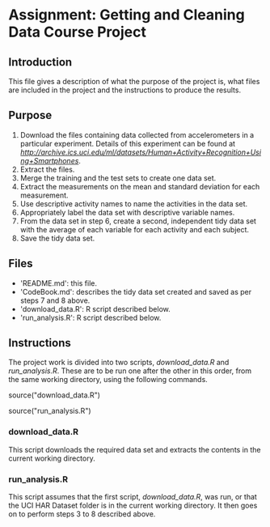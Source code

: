 # Assignment: Getting and Cleaning Data Course Project

## Introduction
This file gives a description of what the purpose of the project is, what files are included in the project and the instructions to produce the results.

## Purpose
 1. Download the files containing data collected from accelerometers in a particular experiment. Details of this experiment can be found at *http://archive.ics.uci.edu/ml/datasets/Human+Activity+Recognition+Using+Smartphones*.
 2. Extract the files.
 3. Merge the training and the test sets to create one data set.
 4. Extract the measurements on the mean and standard deviation for each measurement.
 5. Use descriptive activity names to name the activities in the data set.
 6. Appropriately label the data set with descriptive variable names.
 7. From the data set in step 6, create a second, independent tidy data set with the average of each variable for each activity and each subject.
 8. Save the tidy data set.

## Files
 - 'README.md': this file.
 - 'CodeBook.md': describes the tidy data set created and saved as per steps 7 and 8 above.
 - 'download_data.R': R script described below.
 - 'run_analysis.R': R script described below.

## Instructions
The project work is divided into two scripts, *download_data.R* and *run_analysis.R*. These are to be run one after the other in this order, from the same working directory, using the following commands.

source("download_data.R")

source("run_analysis.R")

### download_data.R
This script downloads the required data set and extracts the contents in the current working directory.

### run_analysis.R
This script assumes that the first script, *download_data.R*, was run, or that the UCI HAR Dataset folder is in the current working directory. It then goes on to perform steps 3 to 8 described above.
